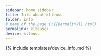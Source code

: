 ```yaml
---
sidebar: home_sidebar
title: Info about klteusc
folder: info
# name of the page (/{{permalink}}.html)
permalink: klteusc/
device: klteusc
---
```

{% include templates/device_info.md %}
